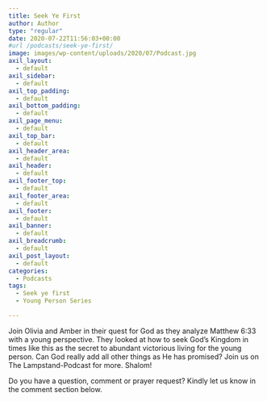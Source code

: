 ```yaml
---
title: Seek Ye First
author: Author
type: "regular"
date: 2020-07-22T11:56:03+00:00
#url /podcasts/seek-ye-first/
image: images/wp-content/uploads/2020/07/Podcast.jpg
axil_layout:
  - default
axil_sidebar:
  - default
axil_top_padding:
  - default
axil_bottom_padding:
  - default
axil_page_menu:
  - default
axil_top_bar:
  - default
axil_header_area:
  - default
axil_header:
  - default
axil_footer_top:
  - default
axil_footer_area:
  - default
axil_footer:
  - default
axil_banner:
  - default
axil_breadcrumb:
  - default
axil_post_layout:
  - default
categories:
  - Podcasts
tags:
  - Seek ye first
  - Young Person Series

---
```

Join Olivia and Amber in their quest for God as they analyze Matthew 6:33 with a young perspective. They looked at how to seek God&#8217;s Kingdom in times like this as the secret to abundant victorious living for the young person. Can God really add all other things as He has promised? Join us on The Lampstand-Podcast for more. Shalom!<figure></figure> 

Do you have a question, comment or prayer request? Kindly let us know in the comment section below.
